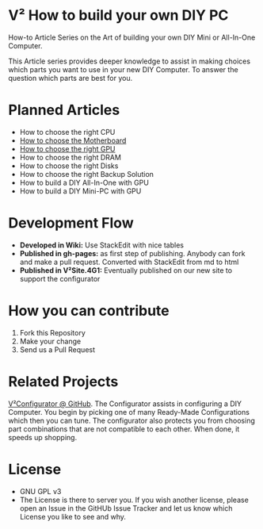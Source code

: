 # V² How to build your own DIY PC
How-to Article Series on the Art of building your own DIY Mini or All-In-One Computer.

This Article series provides deeper knowledge to assist in making choices which parts you want to use in your new DIY Computer. To answer the question which parts are best for you.

# Planned Articles
- How to choose the right CPU
- [How to choose the Motherboard](https://github.com/V-Squared/v2-How-to-DIY-Mini-PC/wiki/How-to-choose-the-Motherboard)
- [How to choose the right GPU](https://github.com/V-Squared/v2-How-to-DIY-Mini-PC/wiki/How-to-choose-the-right-CPU)
- How to choose the right DRAM
- How to choose the right Disks
- How to choose the right Backup Solution
- How to build a DIY All-In-One with GPU
- How to build a DIY Mini-PC with GPU

# Development Flow
- **Developed in Wiki:** Use StackEdit with nice tables
- **Published in gh-pages:** as first step of publishing. Anybody can fork and make a pull request. Converted with StackEdit from md to html
- **Published in V²Site.4G1:** Eventually published on our new site to support the configurator

# How you can contribute
1. Fork this Repository
2. Make your change
3. Send us a Pull Request
 
# Related Projects
[V²Configurator @ GitHub](https://github.com/V-Squared/v2-Configurator). The Configurator assists in configuring a DIY Computer. You begin by picking one of many Ready-Made Configurations which then you can tune. The configurator also protects you from choosing part combinations that are not compatible to each other. When done, it speeds up shopping.


# License
- GNU GPL v3
- The License is there to server you. If you wish another license, please open an Issue in the GitHUb Issue Tracker and let us know which License you like to see and why.


